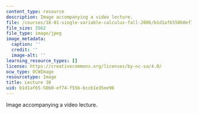 ```yaml
---
content_type: resource
description: Image accompanying a video lecture.
file: /courses/18-01-single-variable-calculus-fall-2006/b1d1af6550b0ef74f55bbccb1e35ee96_lec30.jpg
file_size: 3562
file_type: image/jpeg
image_metadata:
  caption: ''
  credit: ''
  image-alt: ''
learning_resource_types: []
license: https://creativecommons.org/licenses/by-nc-sa/4.0/
ocw_type: OCWImage
resourcetype: Image
title: Lecture 30
uid: b1d1af65-50b0-ef74-f55b-bccb1e35ee96
---
```

Image accompanying a video lecture.